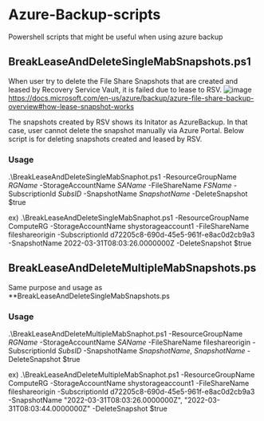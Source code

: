 # Azure-Backup-scripts
Powershell scripts that might be useful when using azure backup


## BreakLeaseAndDeleteSingleMabSnapshots.ps1
When user try to delete the File Share Snapshots that are created and leased by Recovery Service Vault, it is failed due to lease to RSV.
![image](https://user-images.githubusercontent.com/6670688/162994290-7ffa1483-84ea-4f20-99f4-8a23e7551755.png)
https://docs.microsoft.com/en-us/azure/backup/azure-file-share-backup-overview#how-lease-snapshot-works

The snapshots created by RSV shows its Initator as AzureBackup.
In that case, user cannot delete the snapshot manually via Azure Portal.
Below script is for deleting snapshots created and leased by RSV.


### Usage
.\BreakLeaseAndDeleteSingleMabSnaphot.ps1 -ResourceGroupName *RGName* -StorageAccountName *SAName* -FileShareName *FSName* -SubscriptionId *SubsID* -SnapshotName *SnapshotName* -DeleteSnapshot $true

ex) .\BreakLeaseAndDeleteSingleMabSnaphot.ps1 -ResourceGroupName ComputeRG -StorageAccountName shystorageaccount1 -FileShareName fileshareorigin -SubscriptionId d72205c8-690d-45e5-961f-e8ac0d2cb9a3 -SnapshotName 2022-03-31T08:03:26.0000000Z -DeleteSnapshot $true

## BreakLeaseAndDeleteMultipleMabSnapshots.ps
Same purpose and usage as **BreakLeaseAndDeleteSingleMabSnapshots.ps

### Usage
.\BreakLeaseAndDeleteMultipleMabSnaphot.ps1 -ResourceGroupName *RGName* -StorageAccountName *SAName* -FileShareName fileshareorigin -SubscriptionId *SubsID* -SnapshotName *SnapshotName*, *SnapshotName* -DeleteSnapshot $true

ex) .\BreakLeaseAndDeleteMultipleMabSnaphot.ps1 -ResourceGroupName ComputeRG -StorageAccountName shystorageaccount1 -FileShareName fileshareorigin -SubscriptionId d72205c8-690d-45e5-961f-e8ac0d2cb9a3 -SnapshotName "2022-03-31T08:03:26.0000000Z", "2022-03-31T08:03:44.0000000Z" -DeleteSnapshot $true
